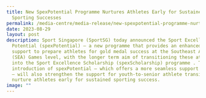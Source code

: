 ```yaml
---
title: New SpexPotential Programme Nurtures Athletes Early for Sustained
  Sporting Successes
permalink: /media-centre/media-release/new-spexpotential-programme-nurtures-athletes-early-for-sustained/
date: 2023-08-29
layout: post
description: Sport Singapore (SportSG) today announced the Sport Excellence
  Potential (spexPotential) – a new programme that provides an enhanced level of
  support to prepare athletes for gold medal success at the Southeast Asian
  (SEA) Games level, with the longer term aim of transitioning these athletes
  into the Sport Excellence Scholarship (spexScholarship) programme . The
  introduction of spexPotential – which offers a more seamless support structure
  – will also strengthen the support for youth-to-senior athlete transition and
  nurture athletes early for sustained sporting success.
image: ""
---
```


